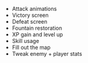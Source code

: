 - Attack animations
- Victory screen
- Defeat screen
- Fountain restoration
- XP gain and level up
- Skill usage
- Fill out the map
- Tweak enemy + player stats
